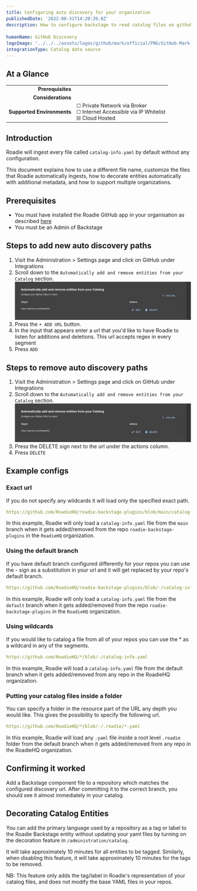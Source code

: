 ```yaml
---
title: Configuring auto discovery for your organization
publishedDate: '2022-08-31T14:20:39.0Z'
description: How to configure backstage to read catalog files on github

humanName: GitHub Discovery
logoImage: '../../../assets/logos/github/mark/official/PNG/GitHub-Mark-120px-plus.webp'
integrationType: Catalog data source
---
```


## At a Glance
| | |
|---: | --- |
| **Prerequisites** |  |
| **Considerations** |  |
| **Supported Environments** | ☐ Private Network via Broker <br /> ☐ Internet Accessible via IP Whitelist <br /> ☒ Cloud Hosted |

## Introduction

Roadie will ingest every file called `catalog-info.yaml` by default without any configuration.

This document explains how to use a different file name, customize the files that Roadie automatically ingests, how to decorate entities automatically with additional metadata, and how to support multiple organizations.

## Prerequisites

- You must have installed the Roadie GitHub app in your organisation as described [here](/docs/getting-started/adding-a-catalog-item/)
- You must be an Admin of Backstage

## Steps to add new auto discovery paths

1. Visit the Administration > Settings page and click on GitHub under Integrations
2. Scroll down to the `Automatically add and remove entities from your Catalog` section.
   ![add and remove](./default-settings.webp)
3. Press the `+ ADD URL` button.
4. In the input that appears enter a url that you'd like to have Roadie to listen for additions and deletions.
   This url accepts regex in every segment
5. Press `ADD`

## Steps to remove auto discovery paths

1. Visit the Administration > Settings page and click on GitHub under Integrations
2. Scroll down to the `Automatically add and remove entities from your Catalog` section.
   ![add and remove](./default-settings.webp)
3. Press the DELETE sign next to the url under the actions column.
4. Press `DELETE`

## Example configs

### Exact url

If you do not specify any wildcards it will load only the specified exact path.

```yaml
https://github.com/RoadieHQ/roadie-backstage-plugins/blob/main/catalog-info.yaml
```

In this example, Roadie will only load a `catalog-info.yaml` file from the `main` branch when it gets added/removed from the repo `roadie-backstage-plugins` in the `RoadieHQ` organization.

### Using the default branch

If you have default branch configured differently for your repos you can use the - sign as a substitution in your url and it will get replaced by your repo's default branch.

```yaml
https://github.com/RoadieHQ/roadie-backstage-plugins/blob/-/catalog-info.yaml
```

In this example, Roadie will only load a `catalog-info.yaml` file from the `default` branch when it gets added/removed from the repo `roadie-backstage-plugins` in the `RoadieHQ` organization.

### Using wildcards

If you would like to catalog a file from all of your repos you can use the \* as a wildcard in any of the segments.

```yaml
https://github.com/RoadieHQ/*/blob/-/catalog-info.yaml
```

In this example, Roadie will load a `catalog-info.yaml` file from the default branch when it gets added/removed from any repo in the RoadieHQ organization.

### Putting your catalog files inside a folder

You can specify a folder in the resource part of the URL any depth you would like. This gives the possibility to specify the following url.

```yaml
https://github.com/RoadieHQ/*/blob/-/.roadie/*.yaml
```

In this example, Roadie will load any `.yaml` file inside a root level `.roadie` folder from the default branch when it gets added/removed from any repo in the RoadieHQ organization.

## Confirming it worked

Add a Backstage component file to a repository which matches the configured discovery url. After committing it to the correct branch, you should see it almost immediately in your catalog.

## Decorating Catalog Entities

You can add the primary language used by a repository as a tag or label to the Roadie Backstage entity without updating your yaml files by turning on the decoration feature in `/administration/catalog`.

It will take approximately 10 minutes for all entities to be tagged. Similarly, when disabling this feature, it will take approximately 10 minutes for the tags to be removed.

NB: This feature only adds the tag/label in Roadie's representation of your catalog files, and does not modify the base YAML files in your repos.
